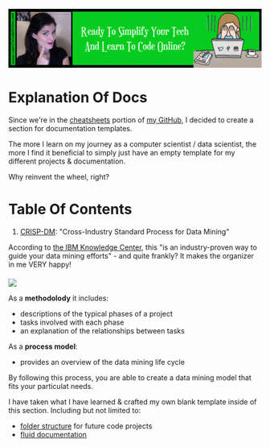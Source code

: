 <a href='https://www.learntocodeonline.com/'>![Learn To Code Online By Clicking Here](../Images/learn-to-code-online.png?raw=true "Learn To Code Online")</a>

# Explanation Of Docs

Since we're in the [cheatsheets](../) portion of [my GitHub](https://github.com/ProsperousHeart), I decided to create a section for documentation templates.

The more I learn on my journey as a computer scientist / data scientist, the more I find it beneficial to simply just have an empty template for my different projects & documentation.

Why reinvent the wheel, right?

# Table Of Contents

1. [CRISP-DM](CRISP-DM):  "Cross-Industry Standard Process for Data Mining"

According to [the IBM Knowledge Center](https://www.ibm.com/support/knowledgecenter/en/SS3RA7_15.0.0/com.ibm.spss.crispdm.help/crisp_overview.htm), this "is an industry-proven way to guide your data mining efforts" - and quite frankly? It makes the organizer in me VERY happy!

<a href="https://www.ibm.com/support/knowledgecenter/en/SS3RA7_15.0.0/com.ibm.spss.crispdm.help/crisp_overview.htm"><img align="middle" src="https://www.ibm.com/support/knowledgecenter/SS3RA7_15.0.0/com.ibm.spss.crispdm.help/images/crisp_process.gif"></img></a>

As a **methodolody** it includes:
- descriptions of the typical phases of a project
- tasks involved with each phase
- an explanation of the relationships between tasks

As a **process model**:
- provides an overview of the data mining life cycle

By following this process, you are able to create a data mining model that fits your particulat needs.

I have taken what I have learned & crafted my own blank template inside of this section. Including but not limited to:
- [folder structure](CRISP-DM/README.MD) for future code projects
- [fluid documentation](CRISP-DM/docs)